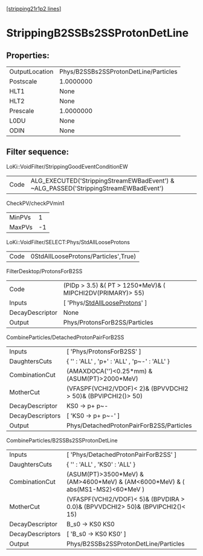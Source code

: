 [[stripping21r1p2 lines]](./stripping21r1p2-index)

# StrippingB2SSBs2SSProtonDetLine

## Properties:

|                |                                       |
|----------------|---------------------------------------|
| OutputLocation | Phys/B2SSBs2SSProtonDetLine/Particles |
| Postscale      | 1.0000000                             |
| HLT1           | None                                  |
| HLT2           | None                                  |
| Prescale       | 1.0000000                             |
| L0DU           | None                                  |
| ODIN           | None                                  |

## Filter sequence:

LoKi::VoidFilter/StrippingGoodEventConditionEW

|      |                                                                                      |
|------|--------------------------------------------------------------------------------------|
| Code | ALG_EXECUTED('StrippingStreamEWBadEvent') & ~ALG_PASSED('StrippingStreamEWBadEvent') |

CheckPV/checkPVmin1

|        |     |
|--------|-----|
| MinPVs | 1   |
| MaxPVs | -1  |

LoKi::VoidFilter/SELECT:Phys/StdAllLooseProtons

|      |                                      |
|------|--------------------------------------|
| Code | 0StdAllLooseProtons/Particles',True) |

FilterDesktop/ProtonsForB2SS

|                 |                                                                                         |
|-----------------|-----------------------------------------------------------------------------------------|
| Code            | (PIDp \> 3.5) &( PT \> 1250\*MeV)& ( MIPCHI2DV(PRIMARY)\> 55)                           |
| Inputs          | [ 'Phys/[StdAllLooseProtons](./stripping21r1p2-commonparticles-stdalllooseprotons)' ] |
| DecayDescriptor | None                                                                                    |
| Output          | Phys/ProtonsForB2SS/Particles                                                           |

CombineParticles/DetachedProtonPairForB2SS

|                  |                                                                 |
|------------------|-----------------------------------------------------------------|
| Inputs           | [ 'Phys/ProtonsForB2SS' ]                                     |
| DaughtersCuts    | { '' : 'ALL' , 'p+' : 'ALL' , 'p~-' : 'ALL' }                   |
| CombinationCut   | (AMAXDOCA('')\<0.25\*mm) &(ASUM(PT)\>2000\*MeV)                 |
| MotherCut        | (VFASPF(VCHI2/VDOF)\< 2)& (BPVVDCHI2 \> 50)& (BPVIPCHI2()\> 50) |
| DecayDescriptor  | KS0 -\> p+ p~-                                                  |
| DecayDescriptors | [ 'KS0 -\> p+ p~-' ]                                          |
| Output           | Phys/DetachedProtonPairForB2SS/Particles                        |

CombineParticles/B2SSBs2SSProtonDetLine

|                  |                                                                                       |
|------------------|---------------------------------------------------------------------------------------|
| Inputs           | [ 'Phys/DetachedProtonPairForB2SS' ]                                                |
| DaughtersCuts    | { '' : 'ALL' , 'KS0' : 'ALL' }                                                        |
| CombinationCut   | (ASUM(PT)\>3500\*MeV) & (AM\>4600\*MeV) & (AM\<6000\*MeV) & ( abs(MS1-MS2)\<60\*MeV ) |
| MotherCut        | (VFASPF(VCHI2/VDOF)\< 5)& (BPVDIRA \> 0.0)& (BPVVDCHI2\> 50)& (BPVIPCHI2()\< 15)      |
| DecayDescriptor  | B_s0 -\> KS0 KS0                                                                      |
| DecayDescriptors | [ 'B_s0 -\> KS0 KS0' ]                                                              |
| Output           | Phys/B2SSBs2SSProtonDetLine/Particles                                                 |
